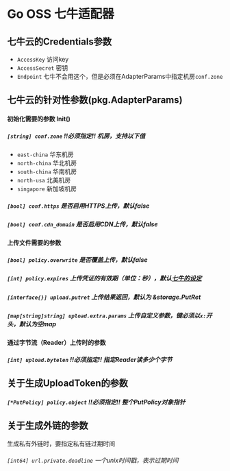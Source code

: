 # Go OSS 七牛适配器

## 七牛云的Credentials参数
* `AccessKey` 访问key
* `AccessSecret` 密钥
* `Endpoint` 七牛不会用这个，但是必须在AdapterParams中指定机房`conf.zone`

## 七牛云的针对性参数(pkg.AdapterParams)

#### 初始化需要的参数 Init()
##### `[string] conf.zone` !!必须指定!! 机房，支持以下值
* `east-china` 华东机房
* `north-china` 华北机房
* `south-china` 华南机房
* `north-usa` 北美机房
* `singapore` 新加坡机房
##### `[bool] conf.https` 是否启用HTTPS上传，默认false
##### `[bool] conf.cdn_domain` 是否启用CDN上传，默认false

#### 上传文件需要的参数
##### `[bool] policy.overwrite` 是否覆盖上传，默认false
##### `[int] policy.expires` 上传凭证的有效期（单位：秒），默认[七牛的设定](https://developer.qiniu.com/kodo/sdk/1238/go#5)
##### `[interface{}] upload.putret` 上传结果返回，默认为 &storage.PutRet
##### `[map[string]string] upload.extra.params` 上传自定义参数，键必须以`x:`开头，默认为空map

#### 通过字节流（Reader）上传时的参数
##### `[int] upload.bytelen` !!必须指定!! 指定Reader读多少个字节

## 关于生成UploadToken的参数
##### `[*PutPolicy] policy.object` !!必须指定!! 整个PutPolicy对象指针

## 关于生成外链的参数
生成私有外链时，要指定私有链过期时间
###### `[int64] url.private.deadline` 一个unix时间戳，表示过期时间